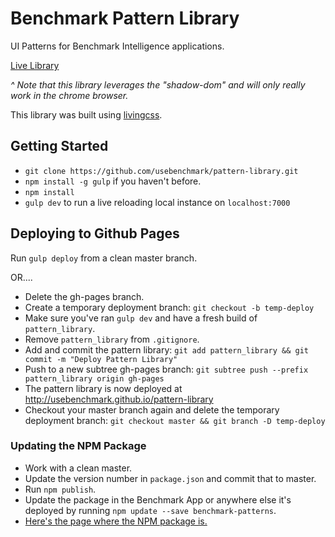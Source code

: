 # Benchmark Pattern Library
UI Patterns for Benchmark Intelligence applications.

[Live Library](http://usebenchmark.github.io/pattern-library)

_^ Note that this library leverages the "shadow-dom" and will only really work in the chrome browser._

This library was built using [livingcss](https://github.com/straker/livingcss).

## Getting Started
  * `git clone https://github.com/usebenchmark/pattern-library.git`
  * `npm install -g gulp` if you haven't before.
  * `npm install`
  * `gulp dev` to run a live reloading local instance on `localhost:7000`

## Deploying to Github Pages
Run `gulp deploy` from a clean master branch.

OR....

* Delete the gh-pages branch.
* Create a temporary deployment branch: `git checkout -b temp-deploy`
* Make sure you've ran `gulp dev` and have a fresh build of `pattern_library`.
* Remove `pattern_library` from `.gitignore`.
* Add and commit the pattern library: `git add pattern_library && git commit -m "Deploy Pattern Library"`
* Push to a new subtree gh-pages branch: `git subtree push --prefix pattern_library origin gh-pages`
* The pattern library is now deployed at http://usebenchmark.github.io/pattern-library
* Checkout your master branch again and delete the temporary deployment branch: `git checkout master && git branch -D temp-deploy`

### Updating the NPM Package
* Work with a clean master.
* Update the version number in `package.json` and commit that to master.
* Run `npm publish`.
* Update the package in the Benchmark App or anywhere else it's deployed by running `npm update --save benchmark-patterns`.
* [Here's the page where the NPM package is.](https://www.npmjs.com/package/benchmark-patterns)
